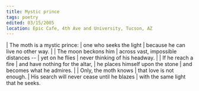 ```yaml
---
title: Mystic prince
tags: poetry
edited: 03/15/2005
location: Epic Cafe, 4th Ave and University, Tucson, AZ
---
```


| The moth is a mystic prince:
| one who seeks the light
| because he can live no other way.
|
| The moon beckons him
| across vast, impossible distances --
| yet on he flies
| never thinking of his headway.
|
| If he reach a fire
| and have nothing for the altar,
| he places himself upon the stone
| and becomes what he admires.
|
| Only, the moth knows
| that love is not enough.
| His search will never cease until he blazes
| with the same light that he seeks.
